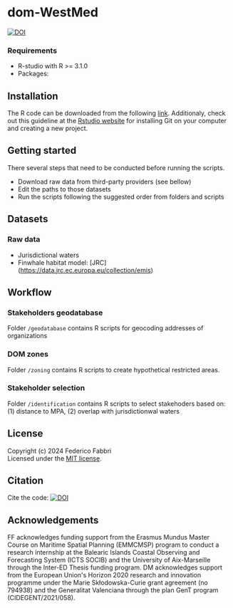# dom-WestMed

[![DOI](https://zenodo.org/badge/DOI/10.5281/zenodo.10624748.svg)](https://doi.org/10.5281/zenodo.10624748)


### Requirements
* R-studio with R >= 3.1.0
* Packages:
  
  
## Installation
  
The R code can be downloaded from the following [link](https://github.com/dmarch/dom-wmed/archive/master.zip). Additionaly, check out this guideline at the [Rstudio website](https://support.rstudio.com/hc/en-us/articles/200532077-Version-Control-with-Git-and-SVN) for installing Git on your computer and creating a new project.


## Getting started

There several steps that need to be conducted before running the scripts. 

* Download raw data from third-party providers (see bellow)
* Edit the paths to those datasets
* Run the scripts following the suggested order from folders and scripts


## Datasets

### Raw data

* Jurisdictional waters
* Finwhale habitat model: [JRC] (https://data.jrc.ec.europa.eu/collection/emis)


## Workflow

### Stakeholders geodatabase
Folder `/geodatabase` contains R scripts for geocoding addresses of organizations

### DOM zones
Folder `/zoning` contains R scripts to create hypothetical restricted areas.

### Stakeholder selection
Folder `/identification` contains R scripts to select stakehoders based on: (1) distance to MPA, (2) overlap with jurisdictionwal waters



## License

Copyright (c) 2024 Federico Fabbri  
Licensed under the [MIT license](https://github.com/dmarch/abigoos/blob/master/LICENSE).


## Citation
Cite the code: [![DOI](https://zenodo.org/badge/753592347.svg)](https://zenodo.org/doi/10.5281/zenodo.10624747)

## Acknowledgements

FF acknowledges funding support from the Erasmus Mundus Master Course on Maritime Spatial Planning (EMMCMSP) program to conduct a research internship at the Balearic Islands Coastal Observing and Forecasting System (ICTS SOCIB) and the University of Aix-Marseille through the Inter-ED Thesis funding program. 
DM acknowledges support from the European Union's Horizon 2020 research and innovation programme under the Marie Skłodowska-Curie grant agreement (no 794938) and the Generalitat Valenciana through the plan GenT program (CIDEGENT/2021/058).
